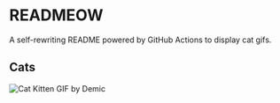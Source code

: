# READMEOW

A self-rewriting README powered by GitHub Actions to display cat gifs.

## Cats

![Cat Kitten GIF by Demic](https://media3.giphy.com/media/3oriO0OEd9QIDdllqo/200.gif?cid=9acd02dagcijphhr8lttxu5i9hs4tq8pnz75pguylo7o5rvk&ep=v1_gifs_search&rid=200.gif&ct=g)
